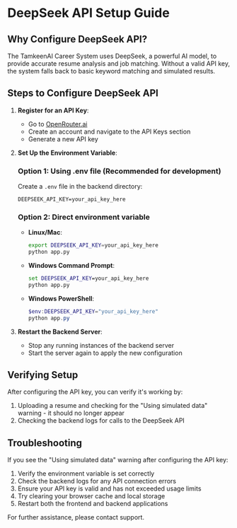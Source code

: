 # DeepSeek API Setup Guide

## Why Configure DeepSeek API?

The TamkeenAI Career System uses DeepSeek, a powerful AI model, to provide accurate resume analysis and job matching. Without a valid API key, the system falls back to basic keyword matching and simulated results.

## Steps to Configure DeepSeek API

1. **Register for an API Key**:
   - Go to [OpenRouter.ai](https://openrouter.ai/)
   - Create an account and navigate to the API Keys section
   - Generate a new API key

2. **Set Up the Environment Variable**:
   
   ### Option 1: Using .env file (Recommended for development)
   Create a `.env` file in the backend directory:
   ```
   DEEPSEEK_API_KEY=your_api_key_here
   ```

   ### Option 2: Direct environment variable
   - **Linux/Mac**:
     ```bash
     export DEEPSEEK_API_KEY=your_api_key_here
     python app.py
     ```
   
   - **Windows Command Prompt**:
     ```cmd
     set DEEPSEEK_API_KEY=your_api_key_here
     python app.py
     ```
   
   - **Windows PowerShell**:
     ```powershell
     $env:DEEPSEEK_API_KEY="your_api_key_here"
     python app.py
     ```

3. **Restart the Backend Server**:
   - Stop any running instances of the backend server
   - Start the server again to apply the new configuration

## Verifying Setup

After configuring the API key, you can verify it's working by:

1. Uploading a resume and checking for the "Using simulated data" warning - it should no longer appear
2. Checking the backend logs for calls to the DeepSeek API

## Troubleshooting

If you see the "Using simulated data" warning after configuring the API key:

1. Verify the environment variable is set correctly
2. Check the backend logs for any API connection errors
3. Ensure your API key is valid and has not exceeded usage limits
4. Try clearing your browser cache and local storage
5. Restart both the frontend and backend applications

For further assistance, please contact support.
